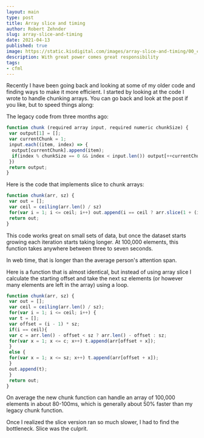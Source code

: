 ```yaml
---
layout: main
type: post
title: Array slice and timing
author: Robert Zehnder
slug: array-slice-and-timing
date: 2021-04-13
published: true
image: https://static.kisdigital.com/images/array-slice-and-timing/00_cover.jpeg
description: With great power comes great responsibility
tags:
- cfml
---
```

Recently I have been going back and looking at some of my older code and finding ways to make it more efficient. I started by looking at the code I wrote to handle chunking arrays. You can go back and look at the post if you like, but to speed things along:

The legacy code from three months ago:

``` javascript
function chunk (required array input, required numeric chunkSize) {
 var output[1] = [];
 var currentChunk = 1;
 input.each((item, index) => {
  output[currentChunk].append(item);
  if(index % chunkSize == 0 && index < input.len()) output[++currentChunk] = [];
 })
 return output;
}
```

Here is the code that implements slice to chunk arrays:

``` javascript
function chunk(arr, sz) {
 var out = [];
 var ceil = ceiling(arr.len() / sz)
 for(var i = 1; i <= ceil; i++) out.append(i == ceil ? arr.slice(1 + (i - 1) * sz, arr.len() - ((i - 1) * sz)) : arr.slice(1 + (i - 1) * sz, sz));
 return out;
}
```

This code works great on small sets of data, but once the dataset starts growing each iteration starts taking longer. At 100,000 elements, this function takes anywhere between three to seven seconds.

In web time, that is longer than the average person's attention span.

Here is a function that is almost identical, but instead of using array slice I calculate the starting offset and take the next sz elements (or however many elements are left in the array) using a loop.

``` javascript
function chunk(arr, sz) {
 var out = [];
 var ceil = ceiling(arr.len() / sz);
 for(var i = 1; i <= ceil; i++) {
 var t = [];
 var offset = (i - 1) * sz;
 if(i == ceil){
 var c = arr.len() - offset < sz ? arr.len() - offset : sz;
 for(var x = 1; x <= c; x++) t.append(arr[offset + x]);
 }
 else {
 for(var x = 1; x <= sz; x++) t.append(arr[offset + x]);
 }
 out.append(t);
 }
 return out;
}
```

On average the new chunk function can handle an array of 100,000 elements in about 80-100ms, which is generally about 50% faster than my legacy chunk function.

Once I realized the slice version ran so much slower, I had to find the bottleneck. Slice was the culprit.
